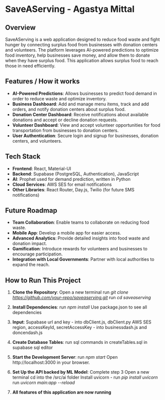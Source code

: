 # SaveAServing - Agastya Mittal

## Overview 
SaveAServing is a web application designed to reduce food waste and fight hunger by connecting surplus food from businesses with donation centers and volunteers. The platform leverages AI-powered predictions to optimize food inventory, help businesses save money, and allow them to donate when they have surplus food. This application allows surplus food to reach those in need efficiently.

## Features / How it works
- **AI-Powered Predictions**: Allows businesses to predict food demand in order to reduce waste and optimize inventory.
- **Business Dashboard**: Add and manage menu items, track and add orders, and notify donation centers about surplus food.
- **Donation Center Dashboard**: Receive notifications about available donations and accept or decline donation requests.
- **Volunteer Dashboard**: View and accept volunteer opportunities for food transportation from businesses to donation centers.
- **User Authentication**: Secure login and signup for businesses, donation centers, and volunteers.

## Tech Stack
- **Frontend**: React, Material-UI
- **Backend**: Supabase (PostgreSQL, Authentication), JavaScript
- **AI**: Prophet used for demand prediction, written in Python
- **Cloud Services**: AWS SES for email notifications
- **Other Libraries**: React Router, Day.js, Twilio (for future SMS notifications)

## Future Roadmap
- **Team Collaboration**: Enable teams to collaborate on reducing food waste.
- **Mobile App**: Develop a mobile app for easier access.
- **Advanced Analytics**: Provide detailed insights into food waste and donation impact.
- **Gamification**: Introduce rewards for volunteers and businesses to encourage participation.
- **Integration with Local Governments**: Partner with local authorities to expand the reach.

## How to Run This Project
1. **Clone the Repository**:
   Open a new terminal
   run *git clone https://github.com/your-repo/saveaserving.git*
   run *cd saveaserving*
   
2. **Install Dependencies**:
   run *npm install*
   Use package.json to see all dependencies

3. **Input**:
   Supabase url and key - into dbClient.js, dbClient.py
   AWS SES region, accessKeyId, secretAccessKey - into businessdash.js and doncendash.js

4. **Create Database Tables**:
   run sql commands in createTables.sql in supabase sql editor

5. **Start the Development Server**:
   run *npm start*
   Open http://localhost:3000 in your browser.

6. **Set Up the API backed by ML Model**:
   Complete step 3
   Open a new terminal
   cd into the /src/ai folder
   Install uvicorn - run *pip install uvicorn*
   run *uvicorn main:app --reload*

7. **All features of this application are now running**